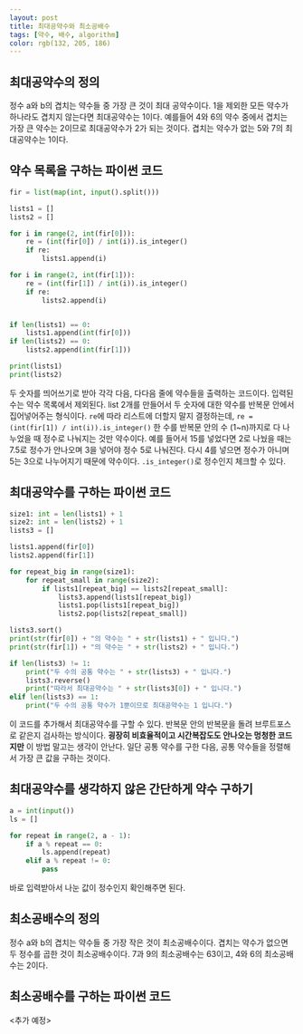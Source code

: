 ```yaml
---
layout: post
title: 최대공약수와 최소공배수
tags: [약수, 배수, algorithm]
color: rgb(132, 205, 186)
---
```


## 최대공약수의 정의
정수 a와 b의 겹치는 약수들 중 가장 큰 것이 최대 공약수이다. 1을 제외한 모든 약수가 하나라도 겹치지 않는다면 최대공약수는 1이다. 예를들어 4와 6의 약수 중에서 겹치는 가장 큰 약수는 2이므로 최대공약수가 2가 되는 것이다. 겹치는 약수가 없는 5와 7의 최대공약수는 1이다.

## 약수 목록을 구하는 파이썬 코드
```python
fir = list(map(int, input().split()))

lists1 = []
lists2 = []

for i in range(2, int(fir[0])):
    re = (int(fir[0]) / int(i)).is_integer()
    if re:
        lists1.append(i)

for i in range(2, int(fir[1])):
    re = (int(fir[1]) / int(i)).is_integer()
    if re:
        lists2.append(i)


if len(lists1) == 0:
    lists1.append(int(fir[0]))
if len(lists2) == 0:
    lists2.append(int(fir[1]))

print(lists1)
print(lists2)
```

두 숫자를 띄어쓰기로 받아 각각 다음, 다다음 줄에 약수들을 출력하는 코드이다. 입력된 수는 약수 목록에서 제외된다. list 2개를 만들어서 두 숫자에 대한 약수를 반복문 안에서 집어넣어주는 형식이다. `re`에 따라 리스트에 더할지 말지 결정하는데, `re = (int(fir[1]) / int(i)).is_integer()` 한 수를 반복문 안의 수 (1~n)까지로 다 나누었을 때 정수로 나눠지는 것만 약수이다. 예를 들어서 15를 넣었다면 2로 나눴을 때는 7.5로 정수가 안나오며 3을 넣어야 정수 5로 나눠진다. 다시 4를 넣으면 정수가 아니며 5는 3으로 나누어지기 때문에 약수이다. `.is_integer()`로 정수인지 체크할 수 있다.

## 최대공약수를 구하는 파이썬 코드
```python
size1: int = len(lists1) + 1
size2: int = len(lists2) + 1
lists3 = []

lists1.append(fir[0])
lists2.append(fir[1])

for repeat_big in range(size1):
    for repeat_small in range(size2):
        if lists1[repeat_big] == lists2[repeat_small]:
            lists3.append(lists1[repeat_big])
            lists1.pop(lists1[repeat_big])
            lists2.pop(lists2[repeat_small])

lists3.sort()
print(str(fir[0]) + "의 약수는 " + str(lists1) + " 입니다.")
print(str(fir[1]) + "의 약수는 " + str(lists2) + " 입니다.")

if len(lists3) != 1:
    print("두 수의 공통 약수는 " + str(lists3) + " 입니다.")
    lists3.reverse()
    print("따라서 최대공약수는 " + str(lists3[0]) + " 입니다.")
elif len(lists3) == 1:
    print("두 수의 공통 약수가 1뿐이므로 최대공약수는 1 입니다.")
```

이 코드를 추가해서 최대공약수를 구할 수 있다. 반복문 안의 반복문을 돌려 브루트포스로 같은지 검사하는 방식이다. **굉장히 비효율적이고 시간복잡도도 안나오는 멍청한 코드지만** 이 방법 말고는 생각이 안난다. 일단 공통 약수를 구한 다음, 공통 약수들을 정렬해서 가장 큰 값을 구하는 것이다.

## 최대공약수를 생각하지 않은 간단하게 약수 구하기
```python
a = int(input())
ls = []

for repeat in range(2, a - 1):
    if a % repeat == 0:
        ls.append(repeat)
    elif a % repeat != 0:
        pass
```
바로 입력받아서 나눈 값이 정수인지 확인해주면 된다.
## 최소공배수의 정의
정수 a와 b의 겹치는 약수들 중 가장 작은 것이 최소공배수이다. 겹치는 약수가 없으면 두 정수를 곱한 것이 최소공배수이다. 7과 9의 최소공배수는 63이고, 4와 6의 최소공배수는 2이다.

## 최소공배수를 구하는 파이썬 코드
<추가 예정>